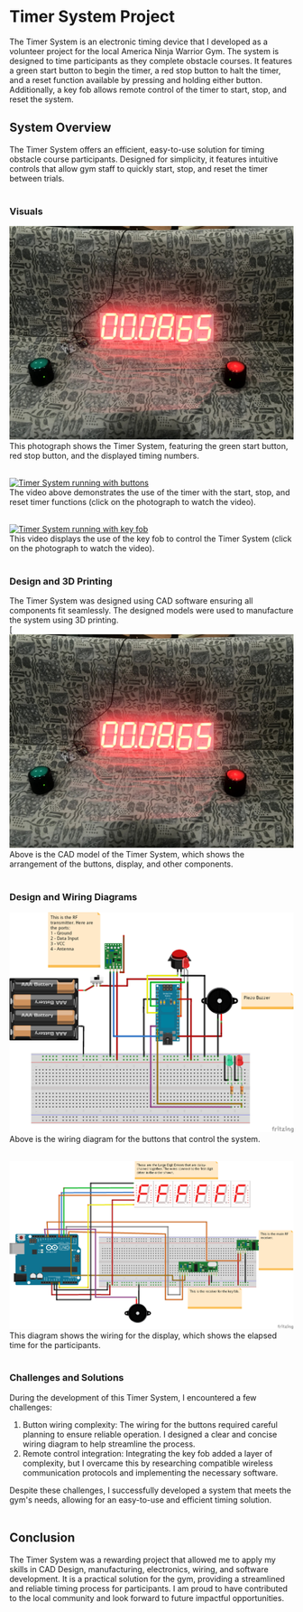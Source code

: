 # Timer System Project
The Timer System is an electronic timing device that I developed as a volunteer project for the local America Ninja Warrior Gym. The system is designed to time participants as they complete obstacle courses. It features a green start button to begin the timer, a red stop button to halt the timer, and a reset function available by pressing and holding either button. Additionally, a key fob allows remote control of the timer to start, stop, and reset the system. <br /> 

## System Overview
The Timer System offers an efficient, easy-to-use solution for timing obstacle course participants. Designed for simplicity, it features intuitive controls that allow gym staff to quickly start, stop, and reset the timer between trials. <br /> <br />


### Visuals
![Timer System with the start and stop button](https://github.com/zgreenberg02/TimerSystemProject/blob/master/Images/TimerSystem.jpg?raw=true)
This photograph shows the Timer System, featuring the green start button, red stop button, and the displayed timing numbers. <br /> <br />

[![Timer System running with buttons](http://img.youtube.com/vi/ExlcoNli3zw/0.jpg)](http://www.youtube.com/watch?v=ExlcoNli3zw) <br /> 
The video above demonstrates the use of the timer with the start, stop, and reset timer functions (click on the photograph to watch the video). <br /> <br /> 

[![Timer System running with key fob](http://img.youtube.com/vi/jaDrv7_3Kfk/0.jpg)](http://www.youtube.com/watch?v=jaDrv7_3Kfk) <br /> 
This video displays the use of the key fob to control the Timer System (click on the photograph to watch the video). <br /> <br /> 

### Design and 3D Printing
The Timer System was designed using CAD software ensuring all components fit seamlessly. The designed models were used to manufacture the system using 3D printing. <br /> 
[![CAD of Button Case](https://github.com/zgreenberg02/TimerSystemProject/blob/master/Images/TimerSystem.jpg?raw=true) <br /> 
Above is the CAD model of the Timer System, which shows the arrangement of the buttons, display, and other components. <br /> <br />

### Design and Wiring Diagrams
![Button wiring](https://github.com/zgreenberg02/TimerSystemProject/blob/master/Images/button.png)
Above is the wiring diagram for the buttons that control the system. <br /> <br /> 

![Button wiring](https://github.com/zgreenberg02/TimerSystemProject/blob/master/Images/display.png)
This diagram shows the wiring for the display, which shows the elapsed time for the participants. <br /> <br /> 

### Challenges and Solutions
During the development of this Timer System, I encountered a few challenges: <br /> 
1. Button wiring complexity: The wiring for the buttons required careful planning to ensure reliable operation. I designed a clear and concise wiring diagram to help streamline the process. <br /> 
2. Remote control integration: Integrating the key fob added a layer of complexity, but I overcame this by researching compatible wireless communication protocols and implementing the necessary software.<br /> 

Despite these challenges, I successfully developed a system that meets the gym's needs, allowing for an easy-to-use and efficient timing solution. <br /> <br /> 

## Conclusion
The Timer System was a rewarding project that allowed me to apply my skills in CAD Design, manufacturing, electronics, wiring, and software development. It is a practical solution for the gym, providing a streamlined and reliable timing process for participants. I am proud to have contributed to the local community and look forward to future impactful opportunities.


